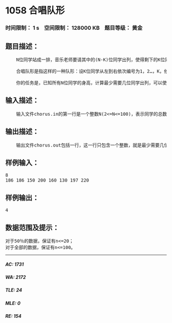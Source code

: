 # 1058 合唱队形   
### 时间限制： 1 s&nbsp;&nbsp;&nbsp;&nbsp;空间限制： 128000 KB&nbsp;&nbsp;&nbsp;&nbsp;题目等级： 黄金  
## 题目描述：  

<pre>
    N位同学站成一排，音乐老师要请其中的(N-K)位同学出列，使得剩下的K位同学排成合唱队形。  
  
    合唱队形是指这样的一种队形：设K位同学从左到右依次编号为1，2…，K，他们的身高分别为T1，T2，…，TK，  则他们的身高满足T1<...<Ti>Ti+1>…>TK(1<=i<=K)。  
  
    你的任务是，已知所有N位同学的身高，计算最少需要几位同学出列，可以使得剩下的同学排成合唱队形。
</pre>
  
  
## 输入描述：  

<pre>
    输入文件chorus.in的第一行是一个整数N(2<=N<=100)，表示同学的总数。第一行有n个整数，用空格分隔，第i个整数Ti(130<=Ti<=230)是第i位同学的身高(厘米)。
</pre>
  
  
## 输出描述：  

<pre>
    输出文件chorus.out包括一行，这一行只包含一个整数，就是最少需要几位同学出列。
</pre>
  
  
## 样例输入：  

<pre>
8  
186 186 150 200 160 130 197 220
</pre>
  
  
## 样例输出：  

<pre>
4
</pre>
  
  
## 数据范围及提示：  

<pre>
对于50％的数据，保证有n<=20；  
对于全部的数据，保证有n<=100。
</pre>
  
  
***  

##### AC: 1731  
##### WA: 2172  
##### TLE: 24  
##### MLE: 0  
##### RE: 154  
